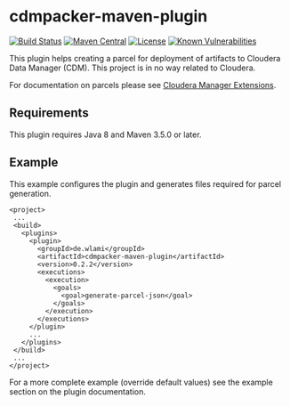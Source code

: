# cdmpacker-maven-plugin

[![Build Status](https://travis-ci.com/wlami/cdmpacker.svg?branch=master)](https://travis-ci.com/wlami/cdmpacker)
[![Maven Central](https://img.shields.io/maven-central/v/de.wlami/cdmpacker-maven-plugin.svg)](https://search.maven.org/#search%7Cga%7C1%7Cg%3A%22de.wlami%22%20cdmpacker-maven-plugin)
[![License](https://img.shields.io/github/license/wlami/cdmpacker.svg)](LICENSE)
[![Known Vulnerabilities](https://snyk.io/test/github/wlami/cdmpacker/badge.svg)](https://snyk.io/test/github/wlami/cdmpacker)

This plugin helps creating a parcel for deployment of artifacts to Cloudera Data Manager (CDM). This project is in no way related to Cloudera.

For documentation on parcels please see [Cloudera Manager Extensions](https://github.com/cloudera/cm_ext/wiki).

## Requirements
This plugin requires Java 8 and Maven 3.5.0 or later.

## Example
This example configures the plugin and generates files required for parcel generation.

    <project>
     ...
     <build>
       <plugins>
         <plugin>
           <groupId>de.wlami</groupId>
           <artifactId>cdmpacker-maven-plugin</artifactId>
           <version>0.2.2</version>
           <executions>
             <execution>
               <goals>
                 <goal>generate-parcel-json</goal>
               </goals>
             </execution>
           </executions>
         </plugin>
         ...
       </plugins>
     </build>
     ...
    </project>
    
For a more complete example (override default values) see the example section on the plugin documentation. 
